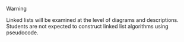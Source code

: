 > [!warning]
> Linked lists will be examined at the level of diagrams and descriptions. Students are not expected to construct linked list algorithms using pseudocode.
